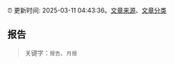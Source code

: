 :alarm_clock: 更新时间: 2025-03-11 04:43:36。[文章来源](/README.md)、[文章分类](/TAGS.md)

## 报告


> 关键字：`报告`、`月报`



